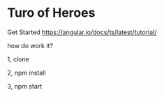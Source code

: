 Turo of Heroes
===================================
Get Started https://angular.io/docs/ts/latest/tutorial/

how do work it?
>
1, clone 
>
2, npm install
>
3, npm start

